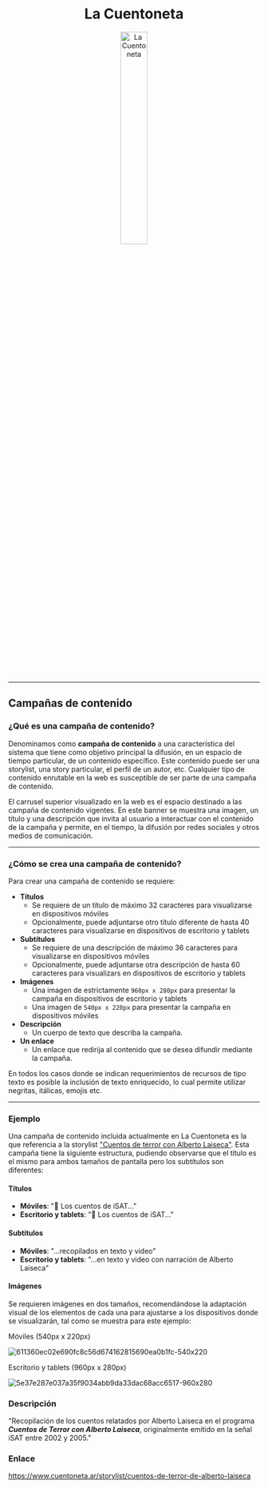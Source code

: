 <div align="center" width="100%">
    <h1>La Cuentoneta</h1>
    <picture>
        <source media="(prefers-color-scheme: dark)" srcset="https://github.com/rolivencia/cuentoneta/assets/32349705/b0ea0659-3c9d-4c4f-9d14-ab60d50dd832">
        <img width="33%" alt="La Cuentoneta" src="https://github.com/rolivencia/cuentoneta/assets/32349705/b0ea0659-3c9d-4c4f-9d14-ab60d50dd832">
    </picture>
</div>

---

## Campañas de contenido

### ¿Qué es una campaña de contenido?

Denominamos como **campaña de contenido** a una característica del sistema que tiene como objetivo principal la difusión, en un espacio de tiempo particular, de un contenido específico. Este contenido puede ser una storylist, una story particular, el perfil de un autor, etc. Cualquier tipo de contenido enrutable en la web es susceptible de ser parte de una campaña de contenido.

El carrusel superior visualizado en la web es el espacio destinado a las campaña de contenido vigentes. En este banner se muestra una imagen, un título y una descripción que invita al usuario a interactuar con el contenido de la campaña y permite, en el tiempo, la difusión por redes sociales y otros medios de comunicación.

---

### ¿Cómo se crea una campaña de contenido?

Para crear una campaña de contenido se requiere:

- **Títulos**
  - Se requiere de un título de máximo 32 caracteres para visualizarse en dispositivos móviles
  - Opcionalmente, puede adjuntarse otro título diferente de hasta 40 caracteres para visualizarse en dispositivos de escritorio y tablets
- **Subtítulos**
  - Se requiere de una descripción de máximo 36 caracteres para visualizarse en dispositivos móviles
  - Opcionalmente, puede adjuntarse otra descripción de hasta 60 caracteres para visualizars en dispositivos de escritorio y tablets
- **Imágenes**
  - Una imagen de estrictamente `960px x 280px` para presentar la campaña en dispositivos de escritorio y tablets
  - Una imagen de `540px x 220px` para presentar la campaña en dispositivos móviles
- **Descripción**
  - Un cuerpo de texto que describa la campaña.
- **Un enlace**
  - Un enlace que redirija al contenido que se desea difundir mediante la campaña.

En todos los casos donde se indican requerimientos de recursos de tipo texto es posible la inclusión de texto enriquecido, lo cual permite utilizar negritas, itálicas, emojis etc.

---

### Ejemplo

Una campaña de contenido incluida actualmente en La Cuentoneta es la que referencia a la storylist ["Cuentos de terror con Alberto Laiseca"](https://www.cuentoneta.ar/storylist/cuentos-de-terror-de-alberto-laiseca). Esta campaña tiene la siguiente estructura, pudiendo observarse que el título es el mismo para ambos tamaños de pantalla pero los subtítulos son diferentes:

#### Títulos

- **Móviles**: "🚬 Los cuentos de iSAT..."
- **Escritorio y tablets**: "🚬 Los cuentos de iSAT..."

#### Subtítulos

- **Móviles**: "...recopilados en texto y video"
- **Escritorio y tablets**: "...en texto y video con narración de Alberto Laiseca"

#### Imágenes

Se requieren imágenes en dos tamaños, recomendándose la adaptación visual de los elementos de cada una para ajustarse a los dispositivos donde se visualizarán, tal como se muestra para este ejemplo:

Móviles (540px x 220px)

![611360ec02e690fc8c56d674162815690ea0b1fc-540x220](https://github.com/user-attachments/assets/eec494e9-cbf6-4d53-801b-1f3381284e6f)

Escritorio y tablets (960px x 280px)

![5e37e287e037a35f9034abb9da33dac68acc6517-960x280](https://github.com/user-attachments/assets/0503a976-6d82-40df-8880-604302da9d74)

### Descripción

"Recopilación de los cuentos relatados por Alberto Laiseca en el programa **_Cuentos de Terror con Alberto Laiseca_**, originalmente emitido en la señal iSAT entre 2002 y 2005."

### Enlace

https://www.cuentoneta.ar/storylist/cuentos-de-terror-de-alberto-laiseca
